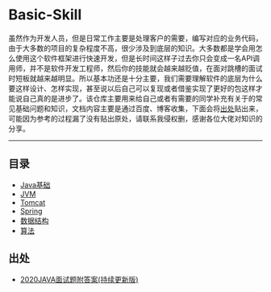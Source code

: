 # Basic-Skill
虽然作为开发人员，但是日常工作主要是处理客户的需要，编写对应的业务代码，由于大多数的项目的复杂程度不高，很少涉及到底层的知识。大多数都是学会用怎么使用这个软件框架进行快速开发，但是长时间这样子过去你只会变成一名API调用师，并不是软件开发工程师，然后你的技能就会越来越贬值，在面对跳槽的面试时短板就越来越明显。所以基本功还是十分主要，我们需要理解软件的底层为什么要这样设计、怎样实现，甚至说以后自己可以复现或者借鉴实现了更好的包这样才能说自己真的是进步了。该仓库主要用来给自己或者有需要的同学补充有关于的常见基础问题和知识，文档内容主要是通过百度、博客收集，下面会将[出处](#source)贴出来，可能因为参考的过程漏了没有贴出原处，请联系我侵权删，感谢各位大佬对知识的分享。

---

## 目录

* [Java基础](doc/java.md)
* [JVM](doc/jvm.md)
* [Tomcat](doc/tomcat.md)
* [Spring](doc/spring.md)
* [数据结构](https://github.com/shanzhaozhen/Basic-Skill/blob/master/doc/java/data-structure.md)
* [算法](https://github.com/shanzhaozhen/Basic-Skill/blob/master/doc/algorithm.md)



<h2 id="source">出处</h2>

+ [2020JAVA面试题附答案(持续更新版)](https://blog.csdn.net/weixin_43495390/article/details/86533482)


